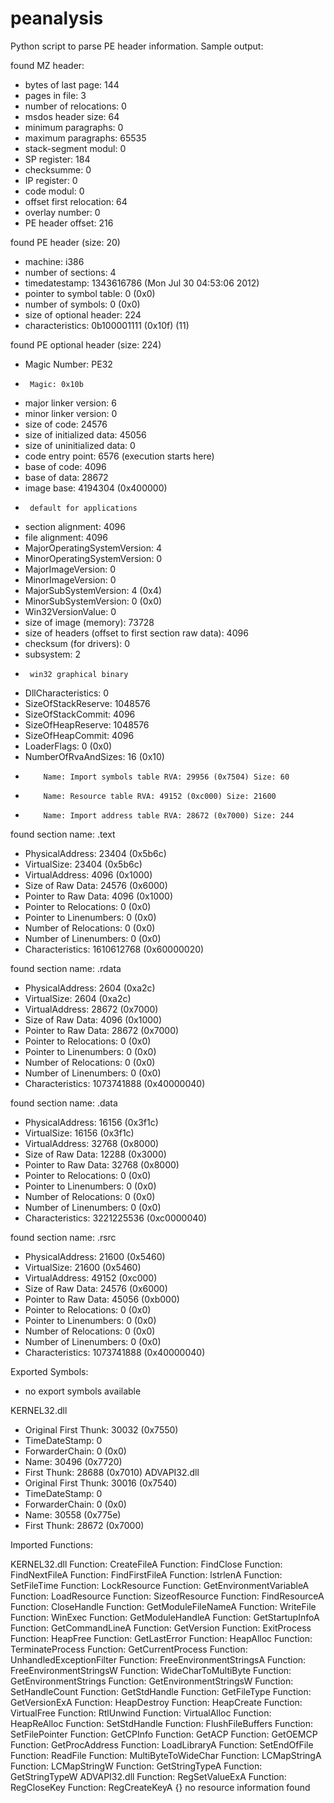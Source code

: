 peanalysis
==========

Python script to parse PE header information. Sample output:

found MZ header:
*	 bytes of last page: 144
*	 pages in file: 3
*	 number of relocations: 0
*	 msdos header size: 64
*	 minimum paragraphs: 0
*	 maximum paragraphs: 65535
*	 stack-segment modul: 0
*	 SP register: 184
*	 checksumme: 0
*	 IP register: 0
*	 code modul: 0
*	 offset first relocation: 64
*	 overlay number: 0
*	 PE header offset: 216

found PE header (size: 20)
*	 machine: i386
*	 number of sections: 4
*	 timedatestamp: 1343616786 (Mon Jul 30 04:53:06 2012)
*	 pointer to symbol table: 0 (0x0)
*	 number of symbols: 0 (0x0)
*	 size of optional header: 224
*	 characteristics: 0b100001111 (0x10f) (11)

found PE optional header (size: 224)
*	 Magic Number: PE32
  *		 Magic: 0x10b
*	 major linker version: 6
*	 minor linker version: 0
*	 size of code: 24576
*	 size of initialized data: 45056
*	 size of uninitialized data: 0
*	 code entry point: 6576 (execution starts here)
*	 base of code: 4096
*	 base of data: 28672
*	 image base: 4194304 (0x400000)
  *		 default for applications
*	 section alignment: 4096
*	 file alignment: 4096
*	 MajorOperatingSystemVersion: 4
*	 MinorOperatingSystemVersion: 0
*	 MajorImageVersion: 0
*	 MinorImageVersion: 0
*	 MajorSubSystemVersion: 4 (0x4)
*	 MinorSubSystemVersion: 0 (0x0)
*	 Win32VersionValue: 0
*	 size of image (memory): 73728
*	 size of headers (offset to first section raw data): 4096
*	 checksum (for drivers): 0
*	 subsystem: 2
  *		 win32 graphical binary
*	 DllCharacteristics: 0
*	 SizeOfStackReserve: 1048576
*	 SizeOfStackCommit: 4096
*	 SizeOfHeapReserve: 1048576
*	 SizeOfHeapCommit: 4096
*	 LoaderFlags: 0 (0x0)
*	 NumberOfRvaAndSizes: 16 (0x10)
  * 		Name: Import symbols table RVA: 29956 (0x7504) Size: 60
  * 		Name: Resource table RVA: 49152 (0xc000) Size: 21600
  * 		Name: Import address table RVA: 28672 (0x7000) Size: 244

found section name: .text
*	 PhysicalAddress: 23404 (0x5b6c)
*	 VirtualSize: 23404 (0x5b6c)
*	 VirtualAddress: 4096 (0x1000)
*	 Size of Raw Data: 24576 (0x6000)
*	 Pointer to Raw Data: 4096 (0x1000)
*	 Pointer to Relocations: 0 (0x0)
*	 Pointer to Linenumbers: 0 (0x0)
*	 Number of Relocations: 0 (0x0)
*	 Number of Linenumbers: 0 (0x0)
*	 Characteristics: 1610612768 (0x60000020)

found section name: .rdata
*	 PhysicalAddress: 2604 (0xa2c)
*	 VirtualSize: 2604 (0xa2c)
*	 VirtualAddress: 28672 (0x7000)
*	 Size of Raw Data: 4096 (0x1000)
*	 Pointer to Raw Data: 28672 (0x7000)
*	 Pointer to Relocations: 0 (0x0)
*	 Pointer to Linenumbers: 0 (0x0)
*	 Number of Relocations: 0 (0x0)
*	 Number of Linenumbers: 0 (0x0)
*	 Characteristics: 1073741888 (0x40000040)

found section name: .data
*	 PhysicalAddress: 16156 (0x3f1c)
*	 VirtualSize: 16156 (0x3f1c)
*	 VirtualAddress: 32768 (0x8000)
*	 Size of Raw Data: 12288 (0x3000)
*	 Pointer to Raw Data: 32768 (0x8000)
*	 Pointer to Relocations: 0 (0x0)
*	 Pointer to Linenumbers: 0 (0x0)
*	 Number of Relocations: 0 (0x0)
*	 Number of Linenumbers: 0 (0x0)
*	 Characteristics: 3221225536 (0xc0000040)

found section name: .rsrc
*	 PhysicalAddress: 21600 (0x5460)
*	 VirtualSize: 21600 (0x5460)
*	 VirtualAddress: 49152 (0xc000)
*	 Size of Raw Data: 24576 (0x6000)
*	 Pointer to Raw Data: 45056 (0xb000)
*	 Pointer to Relocations: 0 (0x0)
*	 Pointer to Linenumbers: 0 (0x0)
*	 Number of Relocations: 0 (0x0)
*	 Number of Linenumbers: 0 (0x0)
*	 Characteristics: 1073741888 (0x40000040)

Exported Symbols:
*	 no export symbols available

KERNEL32.dll
*	 Original First Thunk: 30032 (0x7550)
*	 TimeDateStamp: 0
*	 ForwarderChain: 0 (0x0)
*	 Name: 30496 (0x7720)
*	 First Thunk: 28688 (0x7010)
ADVAPI32.dll
*	 Original First Thunk: 30016 (0x7540)
*	 TimeDateStamp: 0
*	 ForwarderChain: 0 (0x0)
*	 Name: 30558 (0x775e)
*	 First Thunk: 28672 (0x7000)

Imported Functions:

KERNEL32.dll
		 Function: CreateFileA
		 Function: FindClose
		 Function: FindNextFileA
		 Function: FindFirstFileA
		 Function: lstrlenA
		 Function: SetFileTime
		 Function: LockResource
		 Function: GetEnvironmentVariableA
		 Function: LoadResource
		 Function: SizeofResource
		 Function: FindResourceA
		 Function: CloseHandle
		 Function: GetModuleFileNameA
		 Function: WriteFile
		 Function: WinExec
		 Function: GetModuleHandleA
		 Function: GetStartupInfoA
		 Function: GetCommandLineA
		 Function: GetVersion
		 Function: ExitProcess
		 Function: HeapFree
		 Function: GetLastError
		 Function: HeapAlloc
		 Function: TerminateProcess
		 Function: GetCurrentProcess
		 Function: UnhandledExceptionFilter
		 Function: FreeEnvironmentStringsA
		 Function: FreeEnvironmentStringsW
		 Function: WideCharToMultiByte
		 Function: GetEnvironmentStrings
		 Function: GetEnvironmentStringsW
		 Function: SetHandleCount
		 Function: GetStdHandle
		 Function: GetFileType
		 Function: GetVersionExA
		 Function: HeapDestroy
		 Function: HeapCreate
		 Function: VirtualFree
		 Function: RtlUnwind
		 Function: VirtualAlloc
		 Function: HeapReAlloc
		 Function: SetStdHandle
		 Function: FlushFileBuffers
		 Function: SetFilePointer
		 Function: GetCPInfo
		 Function: GetACP
		 Function: GetOEMCP
		 Function: GetProcAddress
		 Function: LoadLibraryA
		 Function: SetEndOfFile
		 Function: ReadFile
		 Function: MultiByteToWideChar
		 Function: LCMapStringA
		 Function: LCMapStringW
		 Function: GetStringTypeA
		 Function: GetStringTypeW
ADVAPI32.dll
		 Function: RegSetValueExA
		 Function: RegCloseKey
		 Function: RegCreateKeyA
{}
no resource information found
